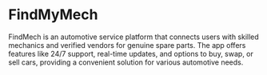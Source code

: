 # FindMyMech
FindMech is an automotive service platform that connects users with skilled mechanics and verified vendors for genuine spare parts. The app offers features like 24/7 support, real-time updates, and options to buy, swap, or sell cars, providing a convenient solution for various automotive needs.
